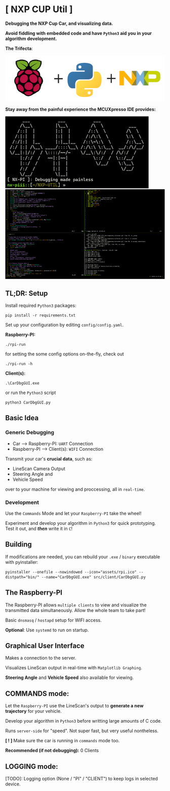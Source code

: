 # [ NXP CUP Util ]

**Debugging the NXP Cup Car, and visualizing data.**

**Avoid fiddling with embedded code and have `Python3` aid you in your algorithm development.**

**The Trifecta**:

![](assets/trifecta.png)

**Stay away from the painful experience the MCUXpresso IDE provides:**

![](assets/ssh.PNG)
![](assets/workflow.PNG)

## **TL;DR: Setup**
Install required `Python3` packages:

```
pip install -r requirements.txt
```

Set up your configuration by editing `config/config.yaml`.

**Raspberry-PI:**

```
./rpi-run
```

for setting the some config options on-the-fly, check out
```
./rpi-run -h
```

**Client(s):**

```
.\CarDbgGUI.exe
```
or run the `Python3` script
```
python3 CarDbgGUI.py
```

## **Basic Idea**

### Generic Debugging

* Car --> Raspberry-PI: `UART` Connection
* Raspberry-PI --> Client(s): `WIFI` Connection

Transmit your car's **crucial data**, such as:
  * LineScan Camera Output
  * Steering Angle and
  * Vehicle Speed

over to your machine for viewing and proccessing, all in `real-time`.

### Development

Use the `Commands` Mode and let your `Raspberry-PI` take the wheel!

Experiment and develop your algorithm in `Python3` for quick prototyping.
Test it out, and ***then*** write it in `C`!

## **Building**

If modifications are needed, you can rebuild your `.exe` / `binary` executable with pyinstaller:

```
pyinstaller --onefile --nowindowed --icon="assets/rpi.ico" --distpath="bin/" --name="CarDbgGUI.exe" src/client/CarDbgGUI.py
```

## **The Raspberry-PI**

The Raspberry-PI allows `multiple clients` to view and visualize the transmitted data
simultaneously. Allow the whole team to take part!

Basic `dnsmasq` / `hostapd` setup for WIFI access.

**Optional**: Use `systemd` to run on startup.

## **Graphical User Interface**

Makes a connection to the server.

Visualizes LineScan output in real-time with `Matplotlib Graphing`.

**Steering Angle** and **Vehicle Speed** also available for viewing.

## **COMMANDS mode:**

Let the `Raspberry-PI` use the LineScan's output to **generate a new trajectory** for your vehicle.

Develop your algorithm in `Python3` before writting large amounts of C code.

Runs `server-side` for "speed". Not super fast, but very useful nontheless.

**[ ! ]** Make sure the car is running in `commands` mode too.

**Recommended (if not debugging):** 0 Clients

## **LOGGING mode:**

[TODO]: Logging option (None / "PI" / "CLIENT") to keep logs in selected device.
